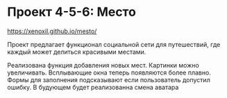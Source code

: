 # Проект 4-5-6: Место
https://xenoxil.github.io/mesto/


Проект предлагает функционал социальной сети для путешествий, где каждый может делиться красивыми местами.

 Реализована функция добавления новых мест. Картинки можно увеличивать. Всплывающие окна теперь появляются более плавно. Формы для заполнения подсказывают если пользователь допустил ошибку. 
 В будующем будет реализованна смена аватара
